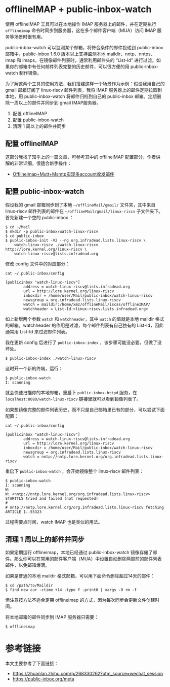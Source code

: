 # offlineIMAP + public-inbox-watch 

使用 offlineIMAP 工具可以在本地操作 IMAP 服务器上的邮件，并在定期执行 `offlineimap`  命令时同步到服务器，这在多个邮件客户端（MUA）访问 IMAP 服务等场景时很有用。

public-inbox-watch 可以监测某个邮箱，将符合条件的邮件投递到 public-inbox 邮箱中，public-inbox 1.6.0 版本以上支持监测本地 maildir、nntp、nntps、imap 和 imaps。在镜像邮件列表时，通常利用邮件头的 “List-Id” 进行过滤。如果你的邮箱中有任何邮件列表完整的历史邮件，可以很方便的用 public-inbox-watch 制作镜像。

为了解这两个工具的使用方法，我们搭建这样一个场景作为示例：假设我用自己的 gmail 邮箱订阅了 linux-riscv 邮件列表，我将 IMAP 服务器上的邮件定期拉取到本地，用 public-inbox-watch 将邮件归档到自己的 public-inbox 邮箱。定期删除一周以上的邮件并同步到 gmail IMAP服务器。

1. 配置 offlineIMAP
2. 配置 public-inbox-watch
3. 清理 1 周以上的邮件并同步

## 配置 offlineIMAP

这部分我找了知乎上的一篇文章，可参考其中的 offlineIMAP 配置部分，作者讲解的非常详细，很适合新手操作：

* [Offlineimap+Mutt+Msmtp实现多account收发邮件](https://zhuanlan.zhihu.com/p/268330262?utm_source=wechat_session)

## 配置 public-inbox-watch

假设我的 gmail 邮箱同步到了本地 `~/offlineMail/gmail/` 文件夹，其中来自 linux-riscv 邮件列表的邮件在 `~/offlineMail/gmail/linux-riscv` 子文件夹下。首先新建一个空的 public-inbox ：

```
$ cd ~/Mail
$ mkdir -p public-inbox/watch-linux-riscv
$ cd public-inbox
$ public-inbox-init -V2 --ng org.infradead.lists.linux-riscv \
    watch-linux-riscv ./watch-linux-riscv http://lore.kernel.org/linux-riscv \
    watch-linux-riscv@lists.infradead.org
```

修改 config 文件中的对应部分：

```
cat ~/.public-inbox/config

[publicinbox "watch-linux-riscv"]
        address = watch-linux-riscv@lists.infradead.org
        url = http://lore.kernel.org/linux-riscv
        inboxdir = /home/user/Mail/public-inbox/watch-linux-riscv
        newsgroup = org.infradead.lists.linux-riscv
        watch = maildir:/home/xmz/offlineMail/iscas/offlineIMAP/
        watchheader = List-Id:<linux-riscv.lists.infradead.org>
```

如上新增两个参数 `watch` 和 `watchheader`，其中 `watch` 的值就是本地 maildir 格式的邮箱。watchheader 的作用是过滤，每个邮件列表有自己独有的 List-Id，因此通常用 List-Id 来过滤邮件列表。

我在更新 config 后进行了 `public-inbox-index` ，该步骤可能没必要，但做了没坏处。

```
$ public-inbox-index ./watch-linux-riscv
```

这时开一个新的终端，运行：

```
$ public-inbox-watch
I: scanning
```

就会快速扫描你的本地邮箱，重启下 `public-inbox-httpd` 服务，在 `localhost:8080/watch-linux-riscv` 链接里就可以看到镜像列表了。

如果想镜像完整的邮件列表历史，而不只是自己邮箱里已有的部分，可以尝试下面配置：

```
cat ~/.public-inbox/config

[publicinbox "watch-linux-riscv"]
        address = watch-linux-riscv@lists.infradead.org
        url = http://lore.kernel.org/linux-riscv
        inboxdir = /home/user/Mail/public-inbox/watch-linux-riscv
        newsgroup = org.infradead.lists.linux-riscv
        watch = nntp://nntp.lore.kernel.org/org.infradead.lists.linux-riscv
```

重启下 `public-inbox-watch` ，会开始镜像整个 linux-riscv 邮件列表：

```
$ public-inbox-watch 
I: scanning
W: 
W: <nntp://nntp.lore.kernel.org/org.infradead.lists.linux-riscv> STARTTLS tried and failed (not requested)
# 
# nntp://nntp.lore.kernel.org/org.infradead.lists.linux-riscv fetching ARTICLE 1..55323
```

过程需要点时间，watch IMAP 也是类似的用法。

## 清理 1 周以上的邮件并同步

如果定期运行 offlineimap，本地已经通过 public-inbox-watch 镜像存储了邮件。那么你可以在常用的邮件客户端（MUA）中设置自动删除两周前的邮件列表邮件，以免邮箱爆满。

如果是普通的本地 maildir 格式邮箱，可以用下面命令删除超过14天的邮件：

```
$ cd /path/to/Maildir
$ find new cur -ctime +14 -type f -print0 | xargs -0 rm -f
```

但注意按方法不适合定期 offlineimap 的方式，因为每次同步会更新文件创建时间。

将本地邮箱的邮件同步到 IMAP 服务器只需要：

```
$ offlineimap
```

# 参考链接

本文主要参考了下面链接：

- https://zhuanlan.zhihu.com/p/268330262?utm_source=wechat_session
- https://public-inbox.org/meta


